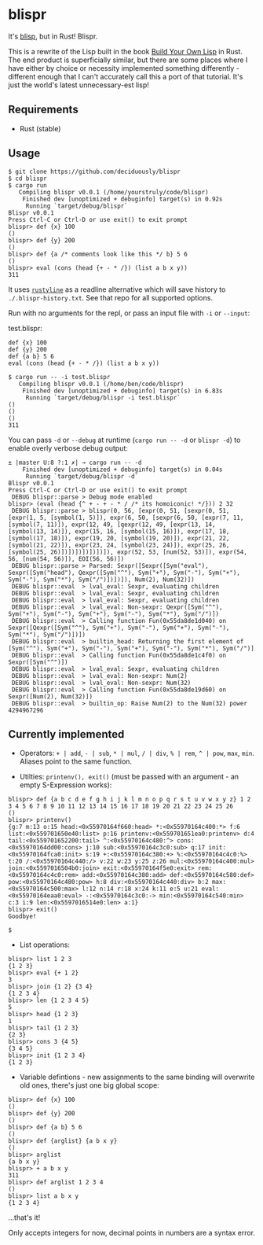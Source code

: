 # blispr

It's [blisp](https://github.com/deciduously/blisp), but in Rust!   Blispr.

This is a rewrite of the Lisp built in the book [Build Your Own Lisp](http://www.buildyourownlisp.com/) in Rust.  The end product is superficially similar, but there are some places where I have either by choice or necessity implemented something differently - different enough that I can't accurately call this a port of that tutorial.  It's just the world's latest unnecessary-est lisp!

## Requirements

* Rust (stable)

## Usage

```blispr
$ git clone https://github.com/deciduously/blispr
$ cd blispr
$ cargo run
   Compiling blispr v0.0.1 (/home/yourstruly/code/blispr)
    Finished dev [unoptimized + debuginfo] target(s) in 0.92s
     Running `target/debug/blispr`
Blispr v0.0.1
Press Ctrl-C or Ctrl-D or use exit() to exit prompt
blispr> def {x} 100
()
blispr> def {y} 200
()
blispr> def {a /* comments look like this */ b} 5 6
()
blispr> eval (cons (head {+ - * /}) (list a b x y))
311
```

It uses [`rustyline`](https://github.com/kkawakam/rustyline) as a readline alternative which will save history to `./.blispr-history.txt`.  See that repo for all supported options.

Run with no arguments for the repl, or pass an input file with `-i` or `--input`:

test.blispr:

```
def {x} 100
def {y} 200
def {a b} 5 6
eval (cons (head {+ - * /}) (list a b x y))
```

```
$ cargo run -- -i test.blispr
   Compiling blispr v0.0.1 (/home/ben/code/blispr)
    Finished dev [unoptimized + debuginfo] target(s) in 6.83s
     Running `target/debug/blispr -i test.blispr`
()
()
()
311
```

You can pass `-d` or `--debug` at runtime (`cargo run -- -d` or `blispr -d`) to enable overly verbose debug output:

```
± |master U:8 ?:1 ✗| → cargo run -- -d
    Finished dev [unoptimized + debuginfo] target(s) in 0.04s
     Running `target/debug/blispr -d`
Blispr v0.0.1
Press Ctrl-C or Ctrl-D or use exit() to exit prompt
 DEBUG blispr::parse > Debug mode enabled
blispr> (eval (head {^ + - + - * / /* its homoiconic! */})) 2 32
 DEBUG blispr::parse > blispr(0, 56, [expr(0, 51, [sexpr(0, 51, [expr(1, 5, [symbol(1, 5)]), expr(6, 50, [sexpr(6, 50, [expr(7, 11, [symbol(7, 11)]), expr(12, 49, [qexpr(12, 49, [expr(13, 14, [symbol(13, 14)]), expr(15, 16, [symbol(15, 16)]), expr(17, 18, [symbol(17, 18)]), expr(19, 20, [symbol(19, 20)]), expr(21, 22, [symbol(21, 22)]), expr(23, 24, [symbol(23, 24)]), expr(25, 26, [symbol(25, 26)])])])])])])]), expr(52, 53, [num(52, 53)]), expr(54, 56, [num(54, 56)]), EOI(56, 56)])
 DEBUG blispr::parse > Parsed: Sexpr([Sexpr([Sym("eval"), Sexpr([Sym("head"), Qexpr([Sym("^"), Sym("+"), Sym("-"), Sym("+"), Sym("-"), Sym("*"), Sym("/")])])]), Num(2), Num(32)])
 DEBUG blispr::eval  > lval_eval: Sexpr, evaluating children
 DEBUG blispr::eval  > lval_eval: Sexpr, evaluating children
 DEBUG blispr::eval  > lval_eval: Sexpr, evaluating children
 DEBUG blispr::eval  > lval_eval: Non-sexpr: Qexpr([Sym("^"), Sym("+"), Sym("-"), Sym("+"), Sym("-"), Sym("*"), Sym("/")])
 DEBUG blispr::eval  > Calling function Fun(0x55da8de1d040) on Sexpr([Qexpr([Sym("^"), Sym("+"), Sym("-"), Sym("+"), Sym("-"), Sym("*"), Sym("/")])])
 DEBUG blispr::eval  > builtin_head: Returning the first element of [Sym("^"), Sym("+"), Sym("-"), Sym("+"), Sym("-"), Sym("*"), Sym("/")]
 DEBUG blispr::eval  > Calling function Fun(0x55da8de1c4f0) on Sexpr([Sym("^")])
 DEBUG blispr::eval  > lval_eval: Sexpr, evaluating children
 DEBUG blispr::eval  > lval_eval: Non-sexpr: Num(2)
 DEBUG blispr::eval  > lval_eval: Non-sexpr: Num(32)
 DEBUG blispr::eval  > Calling function Fun(0x55da8de19d60) on Sexpr([Num(2), Num(32)])
 DEBUG blispr::eval  > builtin_op: Raise Num(2) to the Num(32) power
4294967296
```

## Currently implemented

* Operators: `+ | add`, `- | sub`, `* | mul`, `/ | div`, `% | rem`, `^ | pow`, `max`, `min`.  Aliases point to the same function.

* Utilties: `printenv(), exit()` (must be passed with an argument - an empty S-Expression works):

```
blispr> def {a b c d e f g h i j k l m n o p q r s t u v w x y z} 1 2 3 4 5 6 7 8 9 10 11 12 13 14 15 16 17 18 19 20 21 22 23 24 25 26
()
blispr> printenv()
{g:7 m:13 o:15 head:<0x55970164f660:head> *:<0x55970164c400:*> f:6 list:<0x559701650e40:list> p:16 printenv:<0x559701651ea0:printenv> d:4 tail:<0x559701652200:tail> ^:<0x55970164c480:^> cons:<0x55970164dd00:cons> j:10 sub:<0x55970164c3c0:sub> q:17 init:<0x55970164fca0:init> s:19 +:<0x55970164c380:+> %:<0x55970164c4c0:%> t:20 /:<0x55970164c440:/> v:22 w:23 y:25 z:26 mul:<0x55970164c400:mul> join:<0x5597016504b0:join> exit:<0x55970164f5e0:exit> rem:<0x55970164c4c0:rem> add:<0x55970164c380:add> def:<0x55970164c580:def> pow:<0x55970164c480:pow> h:8 div:<0x55970164c440:div> b:2 max:<0x55970164c500:max> l:12 n:14 r:18 x:24 k:11 e:5 u:21 eval:<0x55970164eaa0:eval> -:<0x55970164c3c0:-> min:<0x55970164c540:min> c:3 i:9 len:<0x5597016514e0:len> a:1}
blispr> exit()
Goodbye!

$
```

* List operations:

```
blispr> list 1 2 3
{1 2 3}
blispr> eval {+ 1 2}
3
blispr> join {1 2} {3 4}
{1 2 3 4}
blispr> len {1 2 3 4 5}
5
blispr> head {1 2 3}
1
blispr> tail {1 2 3}
{2 3}
blispr> cons 3 {4 5}
{3 4 5}
blispr> init {1 2 3 4}
{1 2 3}
```

* Variable defintions - new assignments to the same binding will overwrite old ones, there's just one big global scope:

```
blispr> def {x} 100
()
blispr> def {y} 200
()
blispr> def {a b} 5 6
()
blispr> def {arglist} {a b x y}
()
blispr> arglist
{a b x y}
blispr> + a b x y
311
blispr> def arglist 1 2 3 4
()
blispr> list a b x y
{1 2 3 4}
```

...that's it!

Only accepts integers for now, decimal points in numbers are a syntax error.